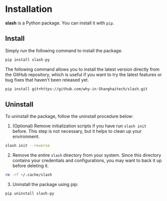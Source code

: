 # Installation

**slash** is a Python package. You can install it with `pip`.

## Install

Simply run the following command to install the package.

```bash
pip install slash-py
```

The following command allows you to install the latest version directly from the GitHub repository, which is useful if you want to try the latest features or bug fixes that haven't been released yet.

```bash
pip install git+https://github.com/why-in-Shanghaitech/slash.git
```

## Uninstall

To uninstall the package, follow the uninstall procedure below:

1. (Optional) Remove initialization scripts if you have run `slash init` before. This step is not necessary, but it helps to clean up your environment.

```bash
slash init --reverse
```

2. Remove the entire `slash` directory from your system. Since this directory contains your credentials and configurations, you may want to back it up before deleting it.

```bash
rm -rf ~/.cache/slash
```

3. Uninstall the package using pip:

```bash
pip uninstall slash-py
```
